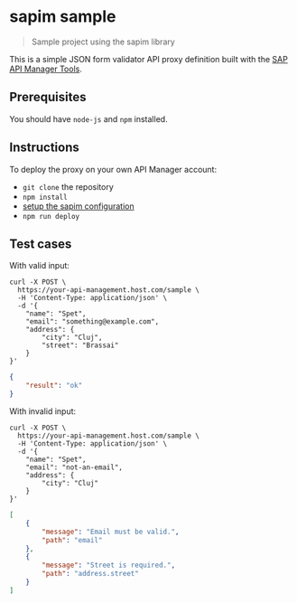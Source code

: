 # sapim sample
> Sample project using the sapim library

This is a simple JSON form validator API proxy definition built with the [SAP API Manager Tools](https://github.com/serban-petrescu/sapim).

## Prerequisites
You should have `node-js` and `npm` installed.

## Instructions
To deploy the proxy on your own API Manager account:
 - `git clone` the repository
 - `npm install`
 - [setup the sapim configuration](https://github.com/serban-petrescu/sapim/wiki/Configuration)
 - `npm run deploy`

## Test cases
With valid input:

```
curl -X POST \
  https://your-api-management.host.com/sample \
  -H 'Content-Type: application/json' \
  -d '{
	"name": "Spet",
	"email": "something@example.com",
	"address": {
		"city": "Cluj",
		"street": "Brassai"
	}
}'
```

```json
{
    "result": "ok"
}
```

With invalid input:

```
curl -X POST \
  https://your-api-management.host.com/sample \
  -H 'Content-Type: application/json' \
  -d '{
	"name": "Spet",
	"email": "not-an-email",
	"address": {
		"city": "Cluj"
	}
}'
```

```json
[
    {
        "message": "Email must be valid.",
        "path": "email"
    },
    {
        "message": "Street is required.",
        "path": "address.street"
    }
]
```
